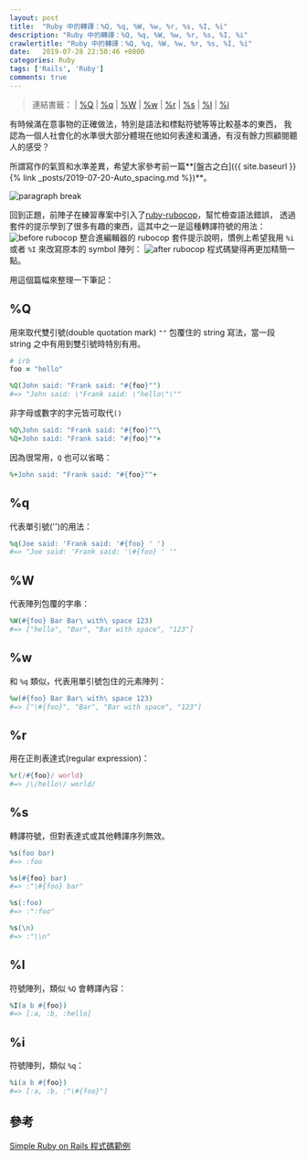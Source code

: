 ```yaml
---
layout: post
title:  "Ruby 中的轉譯：%Q, %q, %W, %w, %r, %s, %I, %i"
description: "Ruby 中的轉譯：%Q, %q, %W, %w, %r, %s, %I, %i"
crawlertitle: "Ruby 中的轉譯：%Q, %q, %W, %w, %r, %s, %I, %i"
date:   2019-07-28 22:50:46 +0800
categories: Ruby
tags: ['Rails', 'Ruby']
comments: true
---
```

>連結書籤： | [%Q](#q) | [%q](#q-1) | [%W](#w) | [%w](#w-1) | [%r](#r) | [%s](#s) | [%I](#i) | [%i](#i-1)


有時候滿在意事物的正確做法，特別是語法和標點符號等等比較基本的東西，
我認為一個人社會化的水準很大部分體現在他如何表達和溝通，有沒有餘力照顧閱聽人的感受？

所謂寫作的氣質和水準差異，希望大家參考前一篇**[盤古之白]({{ site.baseurl }}{% link _posts/2019-07-20-Auto_spacing.md %})**。

![paragraph break](https://order-brother.s3-ap-northeast-1.amazonaws.com/paragraph+break/separator-1.png)

回到正題，前陣子在練習專案中引入了[ruby-rubocop](https://marketplace.visualstudio.com/items?itemName=misogi.ruby-rubocop)，幫忙檢查語法錯誤，
透過套件的提示學到了很多有趣的東西，這其中之一是這種轉譯符號的用法：
![before rubocop](https://stevenchang.s3-ap-northeast-1.amazonaws.com/rubocop-before.jpg)
整合進編輯器的 rubocop 套件提示說明，慣例上希望我用 `%i` 或者 `%I` 來改寫原本的 symbol 陣列：
![after rubocop](https://stevenchang.s3-ap-northeast-1.amazonaws.com/rubocop-after.jpg)
程式碼變得再更加精簡一點。

用這個篇幅來整理一下筆記：

## %Q
用來取代雙引號(double quotation mark) `""` 包覆住的 string 寫法，當一段 string 之中有用到雙引號時特別有用。
```ruby
# irb
foo = "hello"

%Q(John said: "Frank said: "#{foo}"")
#=> "John said: \"Frank said: \"hello\"\""
```
非字母或數字的字元皆可取代`()`
```ruby
%Q\John said: "Frank said: "#{foo}""\
%Q+John said: "Frank said: "#{foo}""+
```
因為很常用，`Q` 也可以省略：
```ruby
%+John said: "Frank said: "#{foo}""+
```
## %q
代表單引號('')的用法：
```ruby
%q(Joe said: 'Frank said: '#{foo} ' ')
#=> "Joe said: 'Frank said: '\#{foo} ' '"
```

## %W
代表陣列包覆的字串：
```ruby
%W(#{foo} Bar Bar\ with\ space 123)
#=> ["hello", "Bar", "Bar with space", "123"]
```

## %w
和 `%q` 類似，代表用單引號包住的元素陣列：
```ruby
%w(#{foo} Bar Bar\ with\ space 123)
#=> ["\#{foo}", "Bar", "Bar with space", "123"]
```

## %r
用在正則表達式(regular expression)：
```ruby
%r(/#{foo}/ world)
#=> /\/hello\/ world/
```

## %s
轉譯符號，但對表達式或其他轉譯序列無效。
```ruby
%s(foo bar)
#=> :foo

%s(#{foo} bar)
#=> :"\#{foo} bar"

%s(:foo)
#=> :":foo"

%s(\n)
#=> :"\\n"
```

## %I
符號陣列，類似 `%Q` 會轉譯內容：
```ruby
%I(a b #{foo})
#=> [:a, :b, :hello]
```

## %i
符號陣列，類似 `%q`：
```ruby
%i(a b #{foo})
#=> [:a, :b, :"\#{foo}"]
```

## 參考
[Simple Ruby on Rails 程式碼範例](https://simpleror.wordpress.com/2009/03/15/q-q-w-w-x-r-s/)